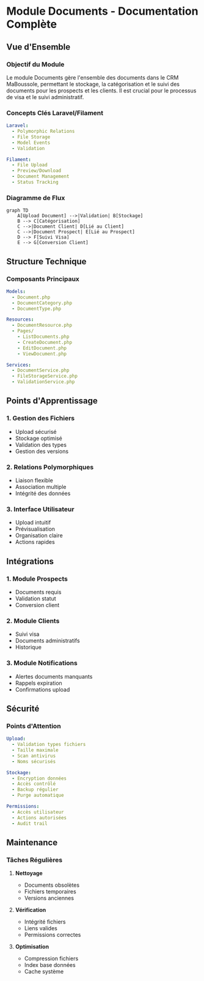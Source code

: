 # Module Documents - Documentation Complète

## Vue d'Ensemble

### Objectif du Module
Le module Documents gère l'ensemble des documents dans le CRM MaBoussole, permettant le stockage, la catégorisation et le suivi des documents pour les prospects et les clients. Il est crucial pour le processus de visa et le suivi administratif.

### Concepts Clés Laravel/Filament
```yaml
Laravel:
  - Polymorphic Relations
  - File Storage
  - Model Events
  - Validation

Filament:
  - File Upload
  - Preview/Download
  - Document Management
  - Status Tracking
```

### Diagramme de Flux
```mermaid
graph TD
    A[Upload Document] -->|Validation| B[Stockage]
    B --> C[Catégorisation]
    C -->|Document Client| D[Lié au Client]
    C -->|Document Prospect| E[Lié au Prospect]
    D --> F[Suivi Visa]
    E --> G[Conversion Client]
```

## Structure Technique

### Composants Principaux
```yaml
Models:
  - Document.php
  - DocumentCategory.php
  - DocumentType.php

Resources:
  - DocumentResource.php
  - Pages/
    - ListDocuments.php
    - CreateDocument.php
    - EditDocument.php
    - ViewDocument.php

Services:
  - DocumentService.php
  - FileStorageService.php
  - ValidationService.php
```

## Points d'Apprentissage

### 1. Gestion des Fichiers
- Upload sécurisé
- Stockage optimisé
- Validation des types
- Gestion des versions

### 2. Relations Polymorphiques
- Liaison flexible
- Association multiple
- Intégrité des données

### 3. Interface Utilisateur
- Upload intuitif
- Prévisualisation
- Organisation claire
- Actions rapides

## Intégrations

### 1. Module Prospects
- Documents requis
- Validation statut
- Conversion client

### 2. Module Clients
- Suivi visa
- Documents administratifs
- Historique

### 3. Module Notifications
- Alertes documents manquants
- Rappels expiration
- Confirmations upload

## Sécurité

### Points d'Attention
```yaml
Upload:
  - Validation types fichiers
  - Taille maximale
  - Scan antivirus
  - Noms sécurisés

Stockage:
  - Encryption données
  - Accès contrôlé
  - Backup régulier
  - Purge automatique

Permissions:
  - Accès utilisateur
  - Actions autorisées
  - Audit trail
```

## Maintenance

### Tâches Régulières
1. **Nettoyage**
   - Documents obsolètes
   - Fichiers temporaires
   - Versions anciennes

2. **Vérification**
   - Intégrité fichiers
   - Liens valides
   - Permissions correctes

3. **Optimisation**
   - Compression fichiers
   - Index base données
   - Cache système
